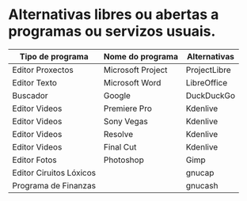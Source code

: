 # Alternativas libres ou abertas a programas ou servizos usuais.

| Tipo de programa        | Nome do programa  | Alternativas                                                                                 | 
|-------------------------|-------------------|----------------------------------------------------------------------------------------------| 
| Editor Proxectos        | Microsoft Project | ProjectLibre | GanttProject | ToDoList | 2-plan Project Management Software | Open Workbench | 
| Editor Texto            | Microsoft Word    | LibreOffice | OpenOffice                                                                     | 
| Buscador                | Google            | DuckDuckGo                                                                                   | 
| Editor Videos           | Premiere Pro      | Kdenlive | Shotcut                                                                           | 
| Editor Videos           | Sony Vegas        | Kdenlive | Shotcut                                                                           | 
| Editor Videos           | Resolve           | Kdenlive | Shotcut                                                                           | 
| Editor Videos           | Final Cut         | Kdenlive | Shotcut                                                                           | 
| Editor Fotos            | Photoshop         | Gimp                                                                                         | 
| Editor Ciruitos Lóxicos |                   | gnucap                                                                                       | 
| Programa de Finanzas    |                   | gnucash                                                                                      | 
